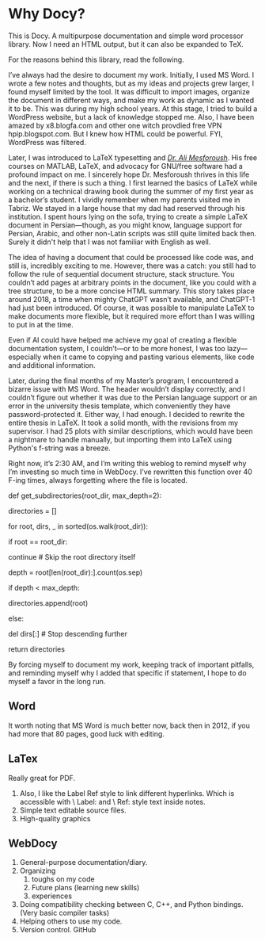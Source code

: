 # Why Docy?
This is Docy. A multipurpose documentation and simple word processor library. Now I need an HTML output, but it can also be expanded to TeX. 

For the reasons behind this library, read the following.

I’ve always had the desire to document my work. Initially, I used MS Word. I wrote a few notes and thoughts, but as my ideas and projects grew larger, I found myself limited by the tool. It was difficult to import images, organize the document in different ways, and make my work as dynamic as I wanted it to be. This was during my high school years. At this stage, I tried to build a WordPress website, but a lack of knowledge stopped me. Also, I have been amazed by x8.blogfa.com and other one witch provdied free VPN hpip.blogspot.com. But I knew how HTML could be powerful. FYI, WordPress was filtered. 

Later, I was introduced to LaTeX typesetting and [_Dr. Ali Mesforoush_](https://www.youtube.com/@DrMesforushAcademy/playlists). His free courses on MATLAB, LaTeX, and advocacy for GNU/free software had a profound impact on me. I sincerely hope Dr. Mesforoush thrives in this life and the next, if there is such a thing. I first learned the basics of LaTeX while working on a technical drawing book during the summer of my first year as a bachelor’s student. I vividly remember when my parents visited me in Tabriz. We stayed in a large house that my dad had reserved through his institution. I spent hours lying on the sofa, trying to create a simple LaTeX document in Persian—though, as you might know, language support for Persian, Arabic, and other non-Latin scripts was still quite limited back then. Surely it didn't help that I was not familiar with English as well.

The idea of having a document that could be processed like code was, and still is, incredibly exciting to me. However, there was a catch: you still had to follow the rule of sequential document structure, stack structure. You couldn’t add pages at arbitrary points in the document, like you could with a tree structure, to be a more concise HTML summary. This story takes place around 2018, a time when mighty ChatGPT wasn’t available, and ChatGPT-1 had just been introduced. Of course, it was possible to manipulate LaTeX to make documents more flexible, but it required more effort than I was willing to put in at the time.

Even if AI could have helped me achieve my goal of creating a flexible documentation system, I couldn’t—or to be more honest, I was too lazy—especially when it came to copying and pasting various elements, like code and additional information.

Later, during the final months of my Master’s program, I encountered a bizarre issue with MS Word. The header wouldn’t display correctly, and I couldn’t figure out whether it was due to the Persian language support or an error in the university thesis template, which conveniently they have  password-protected it. Either way, I had enough. I decided to rewrite the entire thesis in LaTeX. It took a solid month, with the revisions from my supervisor. I had 25 plots with similar descriptions, which would have been a nightmare to handle manually, but importing them into LaTeX using Python's f-string was a breeze.

Right now, it’s 2:30 AM, and I’m writing this weblog to remind myself why I’m investing so much time in WebDocy. I’ve rewritten this function over 40 F-ing times, always forgetting where the file is located.

 def get_subdirectories(root_dir, max_depth=2):

 directories = []

 for root, dirs, _ in sorted(os.walk(root_dir)):

 if root == root_dir:

 continue  # Skip the root directory itself

 depth = root[len(root_dir):].count(os.sep)

 if depth < max_depth:

 directories.append(root)

 else:

 del dirs[:]  # Stop descending further

 return directories

By forcing myself to document my work, keeping track of important pitfalls, and reminding myself why I added that specific if statement, I hope to do myself a favor in the long run.

## Word

It worth noting that MS Word is much better now, back then in 2012, if you had more that 80 pages, good luck with editing. 

## LaTex

Really great for PDF.

1. Also, I like the Label Ref style to link different hyperlinks. Which is accessible with \ Label: and \ Ref: style text inside notes.
2. Simple text editable source files.
3. High-quality graphics

## WebDocy

1. General-purpose documentation/diary.
2. Organizing
    1. toughs on my code
    2. Future plans (learning new skills)
    3. experiences
3. Doing compatibility checking between C, C++, and Python bindings. (Very basic compiler tasks)
4. Helping others to use my code.
5. Version control. GitHub

